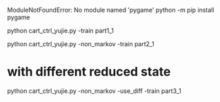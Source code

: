 ModuleNotFoundError: No module named 'pygame'
python -m pip install pygame

python cart_ctrl_yujie.py -train part1_1

python cart_ctrl_yujie.py -non_markov -train part2_1

# with different reduced state
python cart_ctrl_yujie.py -non_markov -use_diff -train part3_1
